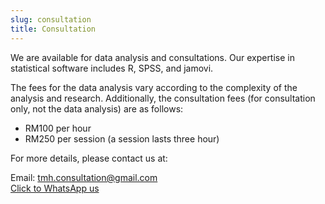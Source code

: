 ```yaml
---
slug: consultation
title: Consultation
---
```


We are available for data analysis and consultations. Our expertise in statistical software includes R, SPSS, and jamovi.

The fees for the data analysis vary according to the complexity of the analysis and research. Additionally, the consultation fees (for consultation only, not the data analysis) are as follows:

- RM100 per hour
- RM250 per session (a session lasts three hour)

For more details, please contact us at:

Email: tmh.consultation@gmail.com    
[Click to WhatsApp us](https://wa.me/message/XZRJGOGFOCA3F1)